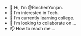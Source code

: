 - 👋 Hi, I’m @RinchenYonjan.
- 👀 I’m interested in Tech.
- 🌱 I’m currently learning college.
- 💞️ I’m looking to collaborate on ...
- 📫 How to reach me ...

<!---
RinchenYonjan/RinchenYonjan is a ✨ special ✨ repository because its `README.md` (this file) appears on your GitHub profile.
You can click the Preview link to take a look at your changes.
--->
